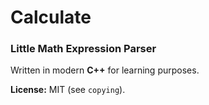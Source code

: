 # Calculate
### Little Math Expression Parser

Written in modern **C++** for learning purposes.

**License:** MIT (see `copying`).
